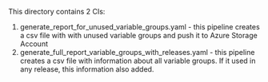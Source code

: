 This directory contains 2 CIs:
1. generate_report_for_unused_variable_groups.yaml - this pipeline creates a csv file with with unused variable groups and push it to Azure Storage Account
2. generate_full_report_variable_groups_with_releases.yaml - this pipeline creates a csv file with information about all variable groups. If it used in any release, this information also added.
